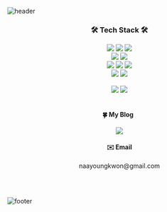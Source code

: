 ![header](https://capsule-render.vercel.app/api?type=Waving&color=47c7c8&height=200&section=header&text=Nayoung%20Kwon&fontSize=60&fontColor=ffffff)

<div align="center"> <h3> 🛠 Tech Stack 🛠</h3> </div>


<div align="center">
  <img src="https://img.shields.io/badge/JAVA-007396?style=flat-square&logo=JAVA&logoColor=white" />
  <img src="https://img.shields.io/badge/JavaScript-F7DF1E?style=flat-square&logo=JavaScript&logoColor=white" />
  <img src="https://img.shields.io/badge/TypeScript-3178C6?style=flat-square&logo=TypeScript&logoColor=white" />
</br>
  <img src="https://img.shields.io/badge/Spring-6DB33F?style=flat-square&logo=Spring&logoColor=white" />
  <img src="https://img.shields.io/badge/Node.js-339933?style=flat-square&logo=Node.js&logoColor=white" />
</br>
  <img src="https://img.shields.io/badge/MySQL-4479A1?style=flat-square&logo=MySQL&logoColor=white" />
  <img src="https://img.shields.io/badge/MongoDB-47A248?style=flat-square&logo=MongoDB&logoColor=white" />
  <img src="https://img.shields.io/badge/Redis-DC382D?style=flat-square&logo=Redis&logoColor=white" />
</br>
  <img src="https://img.shields.io/badge/NGINX-009639?style=flat-square&logo=NGINX&logoColor=white" />
  <img src="https://img.shields.io/badge/Docker-2496ED?style=flat-square&logo=Docker&logoColor=white" />
</br>
</br>
  <img src="https://img.shields.io/badge/C-A8B9CC?style=flat-square&logo=C&logoColor=white" />
  <img src="https://img.shields.io/badge/Python-3776AB?style=flat-square&logo=Python&logoColor=white" />
</div> 
</br>
<div align="center">
	<h4> 🍀 My Blog &nbsp; </h4> <a href="https://velog.io/@kny8092"><img src="https://img.shields.io/badge/Velog-20C997?style=flat-square&logo=velog&logoColor=white" /></a> 
	<h4> ✉️ Email </h4>  naayoungkwon@gmail.com


</br></br>
</div>


![footer](https://capsule-render.vercel.app/api?type=Waving&color=47c7c8&height=100&section=footer&fontSize=60)
